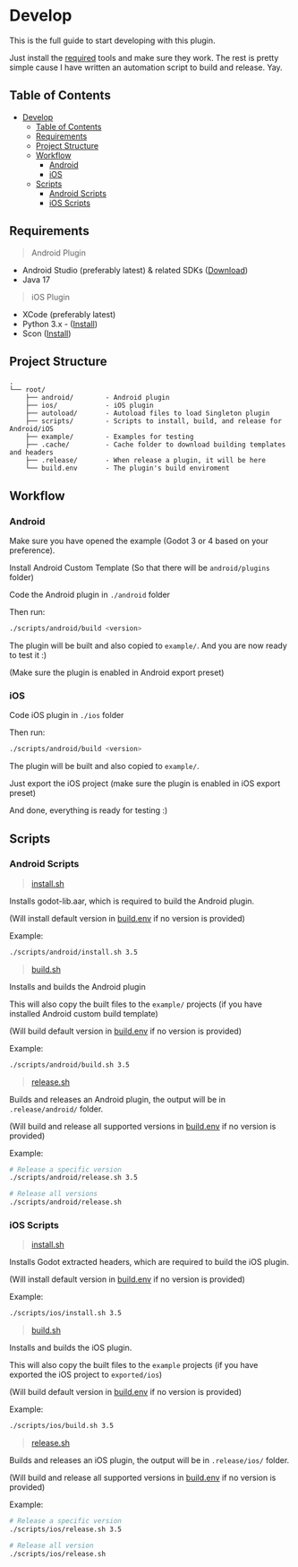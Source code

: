 # Develop

This is the full guide to start developing with this plugin.

Just install the [required](#requirements) tools and make sure they work. The rest is pretty simple cause I have written an automation script to build and release. Yay.

## Table of Contents
- [Develop](#develop)
  - [Table of Contents](#table-of-contents)
  - [Requirements](#requirements)
  - [Project Structure](#project-structure)
  - [Workflow](#workflow)
    - [Android](#android)
    - [iOS](#ios)
  - [Scripts](#scripts)
    - [Android Scripts](#android-scripts)
    - [iOS Scripts](#ios-scripts)

## Requirements

> Android Plugin

- Android Studio (preferably latest) & related SDKs ([Download](https://developer.android.com))
- Java 17

> iOS Plugin

- XCode (preferably latest)
- Python 3.x - ([Install](https://docs.python-guide.org/starting/install3/osx/))
- Scon ([Install](https://scons.org/doc/production/HTML/scons-user/ch01s02.html))


## Project Structure

```
.
└── root/
    ├── android/        - Android plugin
    ├── ios/            - iOS plugin
    ├── autoload/       - Autoload files to load Singleton plugin
    ├── scripts/        - Scripts to install, build, and release for Android/iOS
    ├── example/        - Examples for testing
    ├── .cache/         - Cache folder to download building templates and headers
    ├── .release/       - When release a plugin, it will be here
    └── build.env       - The plugin's build enviroment
```

## Workflow

### Android

Make sure you have opened the example (Godot 3 or 4 based on your preference).

Install Android Custom Template (So that there will be `android/plugins` folder)

Code the Android plugin in `./android` folder

Then run:

```sh
./scripts/android/build <version>
```

The plugin will be built and also copied to `example/`. And you are now ready to test it :)

(Make sure the plugin is enabled in Android export preset)

### iOS

Code iOS plugin in `./ios` folder

Then run:

```sh
./scripts/android/build <version>
```

The plugin will be built and also copied to `example/`.

Just export the iOS project (make sure the plugin is enabled in iOS export preset)

And done, everything is ready for testing :)

## Scripts

### Android Scripts

> [install.sh](./scripts/android/install.sh)

Installs godot-lib.aar, which is required to build the Android plugin.

(Will install default version in [build.env](./build.env) if no version is provided)

Example:

```sh
./scripts/android/install.sh 3.5
```

> [build.sh](./scripts/android/build.sh)

Installs and builds the Android plugin

This will also copy the built files to the `example/` projects (if you have installed Android custom build template)

(Will build default version in [build.env](./build.env) if no version is provided)

Example:

```sh
./scripts/android/build.sh 3.5
```

> [release.sh](./scripts/android/release.sh)

Builds and releases an Android plugin, the output will be in `.release/android/` folder.

(Will build and release all supported versions in [build.env](./build.env) if no version is provided)

Example:

```sh
# Release a specific version
./scripts/android/release.sh 3.5

# Release all versions
./scripts/android/release.sh
```

### iOS Scripts

> [install.sh](./scripts/ios/install.sh)

Installs Godot extracted headers, which are required to build the iOS plugin.

(Will install default version in [build.env](./build.env) if no version is provided)

Example:

```sh
./scripts/ios/install.sh 3.5
```

> [build.sh](./scripts/ios/build.sh)

Installs and builds the iOS plugin.

This will also copy the built files to the `example` projects (if you have exported the iOS project to `exported/ios`)

(Will build default version in [build.env](./build.env) if no version is provided)

Example:

```sh
./scripts/ios/build.sh 3.5
```

> [release.sh](./scripts/ios/release.sh)

Builds and releases an iOS plugin, the output will be in `.release/ios/` folder.

(Will build and release all supported versions in [build.env](./build.env) if no version is provided)

Example:

```sh
# Release a specific version
./scripts/ios/release.sh 3.5

# Release all version
./scripts/ios/release.sh
```